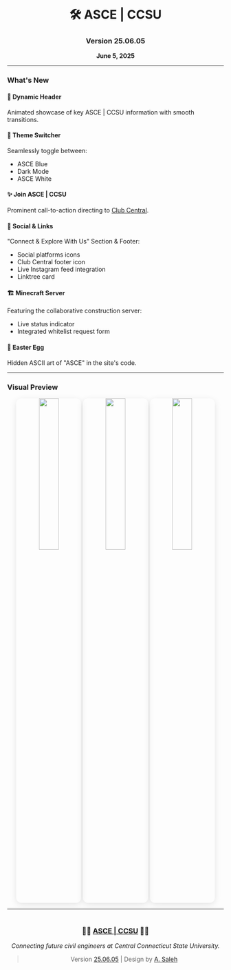 <div align="center">

# 🛠 ASCE | CCSU  
### Version 25.06.05  
**June 5, 2025**  

</div>

---

### What's New  

#### 🌟 Dynamic Header  
Animated showcase of key ASCE | CCSU information with smooth transitions.  

#### 🎨 Theme Switcher  
Seamlessly toggle between:  
- ASCE Blue  
- Dark Mode  
- ASCE White  

#### ✨ Join ASCE | CCSU  
Prominent call-to-action directing to [Club Central](https://clubcentral.ccsu.edu/organization/americansocietyofcivilengineers).  

#### 🔗 Social & Links  
"Connect & Explore With Us" Section & Footer:  
- Social platforms icons
- Club Central footer icon  
- Live Instagram feed integration
- Linktree card

#### 🏗 Minecraft Server  
Featuring the collaborative construction server:  
- Live status indicator  
- Integrated whitelist request form  

#### 🥚 Easter Egg  
Hidden ASCII art of "ASCE" in the site's code.  

---

### Visual Preview  

<p align="center">
  <img src="https://github.com/user-attachments/assets/e0f57eda-db80-493a-856e-a88cae1a77d3" width="30%" style="border-radius:12px;box-shadow:0 4px 16px rgba(0,0,0,0.1)"/>
  <img src="https://github.com/user-attachments/assets/7e3de4c2-2645-417c-9d64-8856badd581c" width="30%" style="border-radius:12px;box-shadow:0 4px 16px rgba(0,0,0,0.1)"/>
  <img src="https://github.com/user-attachments/assets/e36b7235-8fde-4769-a7e7-ddb100414c58" width="30%" style="border-radius:12px;box-shadow:0 4px 16px rgba(0,0,0,0.1)"/>
</p>

---

<div align="center" style="margin-top: 40px">

### 👷‍♂️ [ASCE | CCSU](https://asceccsu.github.io) 👷‍♀️  
*Connecting future civil engineers at Central Connecticut State University.*

> Version [25.06.05](https://github.com/ASCECCSU/asceccsu.github.io/releases/v25.06.05) | Design by [A. Saleh](https://linkedin.com/in/asalehengineer)

</div>
